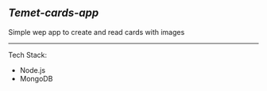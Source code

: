 ## _Temet-cards-app_

Simple wep app to create and read cards with images

---

Tech Stack:

- Node.js
- MongoDB
